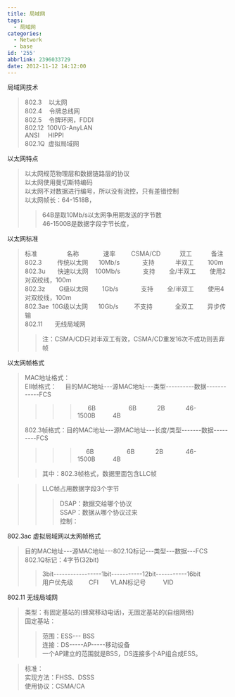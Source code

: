 ```yaml
---
title: 局域网
tags:
  - 局域网
categories:
  - Network
  - base
id: '255'
abbrlink: 2396033729
date: 2012-11-12 14:12:00
---
```


局域网技术  

> 802.3    以太网  
> 802.4    令牌总线网  
> 802.5    令牌环网，FDDI  
> 802.12  100VG-AnyLAN  
> ANSI     HIPPI  
> 802.1Q  虚拟局域网  
>   
>   

以太网特点  

> 以太网规范物理层和数据链路层的协议  
> 以太网使用曼切斯特编码  
> 以太网不对数据进行编号，所以没有流控，只有差错控制  
> 以太网帧长：64-1518B，  
> 
> > 64B是取10Mb/s以太网争用期发送的字节数  
> > 46-1500B是数据字段字节长度，  

  
  
以太网标准  

> 标准                 名称              速率         CSMA/CD           双工           备注  
> 802.3         传统以太网      10Mb/s             支持            半双工        100m  
> 802.3u       快速以太网    100Mb/s             支持        全/半双工        使用2对双绞线，100m  
> 802.3z        G级以太网        1Gb/s             支持        全/半双工        使用4对双绞线，100m  
> 802.3ae  10G级以太网      10Gb/s         不支持             全双工        异步传输  
> 802.11       无线局域网  
> 
> >   
> > 注：CSMA/CD只对半双工有效，CSMA/CD重发16次不成功则丢弃帧  
> >   
> >   

以太网帧格式  

> MAC地址格式：  
> EII帧格式：     目的MAC地址---源MAC地址---类型----------数据------------FCS  
> 
> > > >       6B                   6B            2B            46-1500B          4B  
> 
> 802.3帧格式：目的MAC地址---源MAC地址---长度/类型-------数据---------FCS  
> 
> > > >      6B                   6B            2B             46-1500B          4B
> 
> > 其中：802.3帧格式，数据里面包含LLC帧  

> > LLC帧占用数据字段3个字节  
> > 
> > > DSAP：数据交给哪个协议  
> > > SSAP：数据从哪个协议过来  
> > > 控制：  

>   

>   

802.3ac 虚拟局域网以太网帧格式  

> 目的MAC地址---源MAC地址---802.1Q标记\---类型---数据---FCS  
> 802.1Q标记：4字节(32bit)  
> 
> > 3bit-----------------1bit-----------12bit\-----------16bit  
> > 用户优先级         CFI       VLAN标记号          VID  
> 
>   
>   

802.11 无线局域网  

> 类型：有固定基站的(蜂窝移动电话)，无固定基站的(自组网络)  
> 固定基站：  
> 
> > 范围：ESS--- BSS  
> > 连接：DS-----AP-----移动设备  
> > 一个AP建立的范围就是BSS，DS连接多个AP组合成ESS。  

  

> 标准：  
> 实现方法：FHSS、DSSS  
> 使用协议：CSMA/CA  
>   

> >   
> >